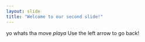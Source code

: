 ```yaml
---
layout: slide
title: "Welcome to our second slide!"
---
```

yo whats tha move *playa*
Use the left arrow to go back!

